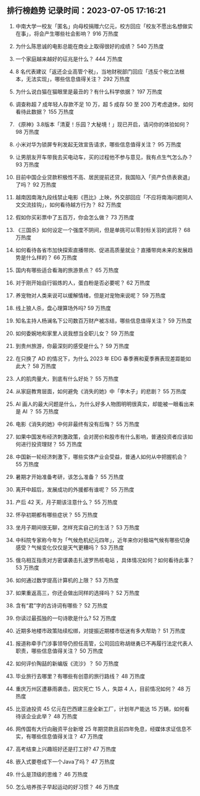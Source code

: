
## 排行榜趋势 记录时间：2023-07-05 17:16:21
  
  1. 中南大学一校友「匿名」向母校捐赠六亿元，校方回应「校友不愿出名想做实在事」，将会产生哪些社会影响？ 916 万热度
    
  2. 为什么陈思诚的电影总能在商业上取得很好的成绩？ 540 万热度
    
  3. 一个家庭越来越好的征兆是什么？ 444 万热度
    
  4. 8 名代表建议「返还企业高管个税」，当地财税部门回应「违反个税立法根本，无法实现」，哪些信息值得关注？ 292 万热度
    
  5. 为什么说白猫在猫眼里是最丑的？有什么科学依据？ 197 万热度
    
  6. 调查称超 7 成年轻人存款不足 10 万，超 5 成存 50 至 200 万考虑退休，如何看待此数据？ 155 万热度
    
  7. 《原神》3.8版本「清夏！乐园？大秘境！」现已开启，请问你的体验如何？ 98 万热度
    
  8. 小米对华为锁屏专利发起无效宣告请求，哪些信息值得关注？ 95 万热度
    
  9. 让男朋友开车带我去买电动车，买的过程他不参与意见，我有点生气怎么办？ 93 万热度
    
  10. 目前中国企业贷款积极性不高、居民提前还贷，我国陷入「资产负债表衰退」了吗？ 92 万热度
    
  11. 越南因南海九段线禁止电影《芭比》上映，外交部回应「不应将南海问题同人文交流挂钩」，如何看待越方行为？ 82 万热度
    
  12. 假如你买彩票中了五百万，你会怎么做？ 73 万热度
    
  13. 《三国杀》如何设定一个强度不阴间，但是单挑可以零封标关羽的武将？ 68 万热度
    
  14. 如何看待各省市加快探索直播带岗、促进高质量就业？直播带岗未来的发展趋势是什么样的？ 66 万热度
    
  15. 国内有哪些适合看海的旅游景点？ 65 万热度
    
  16. 对于刚开始自行锻炼的人，蛋白粉是否必要呢？ 62 万热度
    
  17. 养宠物对人类来说可以缓解情绪，但是对宠物来说呢？ 59 万热度
    
  18. 线上狼人杀，盘心理算场外吗? 59 万热度
    
  19. 知名主持人杨澜名下公司数百万财产被冻结，哪些信息值得关注？ 59 万热度
    
  20. 如何委婉地和家里人说我想当全职儿女？ 59 万热度
    
  21. 到贵州旅游，你最深刻的感受是什么？ 59 万热度
    
  22. 在只换了 AD 的情况下，为什么 2023 年 EDG 春季赛和夏季赛表现差距能如此大？ 58 万热度
    
  23. 人的肌肉量大，到底有什么好处？ 55 万热度
    
  24. 从家庭教育层面，如何避免《消失的她》中「李木子」的悲剧？ 55 万热度
    
  25. AI 画人的最大问题是什么，为什么好多人物图明明很真实，却能被一眼看出来是 AI ？ 55 万热度
    
  26. 电影《消失的她》中何非最终有没有后悔？ 55 万热度
    
  27. 如果中国发布经济刺激政策，会对房价和股市有什么影响，普通投资者应该如何进行投资理财？ 55 万热度
    
  28. 中国新一轮经济刺激下，哪些实体产业会受益，普通人如何从中把握机会？ 55 万热度
    
  29. 暑期才开始准备考研，该怎么准备？ 55 万热度
    
  30. 离开中超后，发展成功的外援都有谁呢？ 55 万热度
    
  31. 产后 42 天，月子期该注意什么？ 55 万热度
    
  32. 怀孕初期都有哪些症状？ 55 万热度
    
  33. 坐月子期间很无聊，怎样充实自己的生活？ 53 万热度
    
  34. 中科院专家称今年为「气候危机纪元四年」，近年来你对极端气候有哪些切身感受？气候变化仅仅是天气更糟吗？ 53 万热度
    
  35. 俄乌相互指责对方密谋袭击扎波罗热核电站 ，具体情况如何？如何看待此事？ 53 万热度
    
  36. 如何通过数学提高计算机的上限？ 53 万热度
    
  37. 如果重返高三，你还会做出同样的选择吗？ 52 万热度
    
  38. 含有“君”字的古诗词有哪些？ 52 万热度
    
  39. 你读过最孤独的一句诗歌是什么? 52 万热度
    
  40. 近期多地楼市政策陆续松绑，对提振近期楼市低迷有多大帮助？ 51 万热度
    
  41. 报道称牵手门涉事领导仍担任高管，公司回应称胡继勇已不再履行法定代表人职责，哪些信息值得关注？ 50 万热度
    
  42. 如何评价陶喆的新编版《流沙》？ 50 万热度
    
  43. 毕业旅行去哪里？有哪些有创意的旅行路线？ 48 万热度
    
  44. 重庆万州区遭暴雨袭击，因灾死亡 15 人，失踪 4 人，目前情况如何？ 48 万热度
    
  45. 比亚迪投资 45 亿元在巴西建三座全新工厂，计划年产能达 15 万辆，如何看待该企业此举？ 48 万热度
    
  46. 网传国有大行向融资平台新增 25 年期贷款且前四年免息，经媒体求证信息不实，有哪些信息值得关注？ 47 万热度
    
  47. 高考结束上兴趣班好还是打工好? 47 万热度
    
  48. 嵌入式要卷成下一个Java了吗？ 47 万热度
    
  49. 什么是顶级的思维？ 46 万热度
    
  50. 怎么培养孩子早起运动的好习惯？ 46 万热度
    